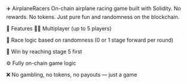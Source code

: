 ✈️ AirplaneRacers
On-chain airplane racing game built with Solidity.
No rewards. No tokens. Just pure fun and randomness on the blockchain.  

🧩 Features
👨‍✈️ Multiplayer (up to 5 players)  

🔄 Race logic based on randomness (0 or 1 stage forward per round)

🏁 Win by reaching stage 5 first
 
⚙️ Fully on-chain game logic 
  
❌ No gambling, no tokens, no payouts — just a game
  
